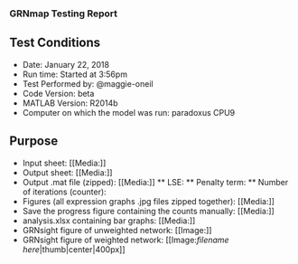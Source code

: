### GRNmap Testing Report
## Test Conditions

* Date: January 22, 2018
* Run time: Started at 3:56pm
* Test Performed by: @maggie-oneil
* Code Version: beta
* MATLAB Version: R2014b
* Computer on which the model was run: paradoxus CPU9

## Purpose



* Input sheet: [[Media:]]
* Output sheet: [[Media:]]
* Output .mat file (zipped): [[Media:]]
** LSE:
** Penalty term:
** Number of iterations (counter):
* Figures (all expression graphs .jpg files zipped together): [[Media:]]
* Save the progress figure containing the counts manually: [[Media:]]
* analysis.xlsx containing bar graphs: [[Media:]]
* GRNsight figure of unweighted network: [[Image:]]
* GRNsight figure of weighted network: [[Image:*filename here*|thumb|center|400px]]

